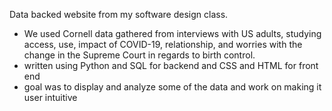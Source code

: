 Data backed website from my software design class. 
- We used Cornell data gathered from interviews with US adults, studying access, use, impact of COVID-19, relationship, and worries with the change in the Supreme Court in regards to birth control.
- written using Python and SQL for backend and CSS and HTML for front end
- goal was to display and analyze some of the data and work on making it user intuitive
